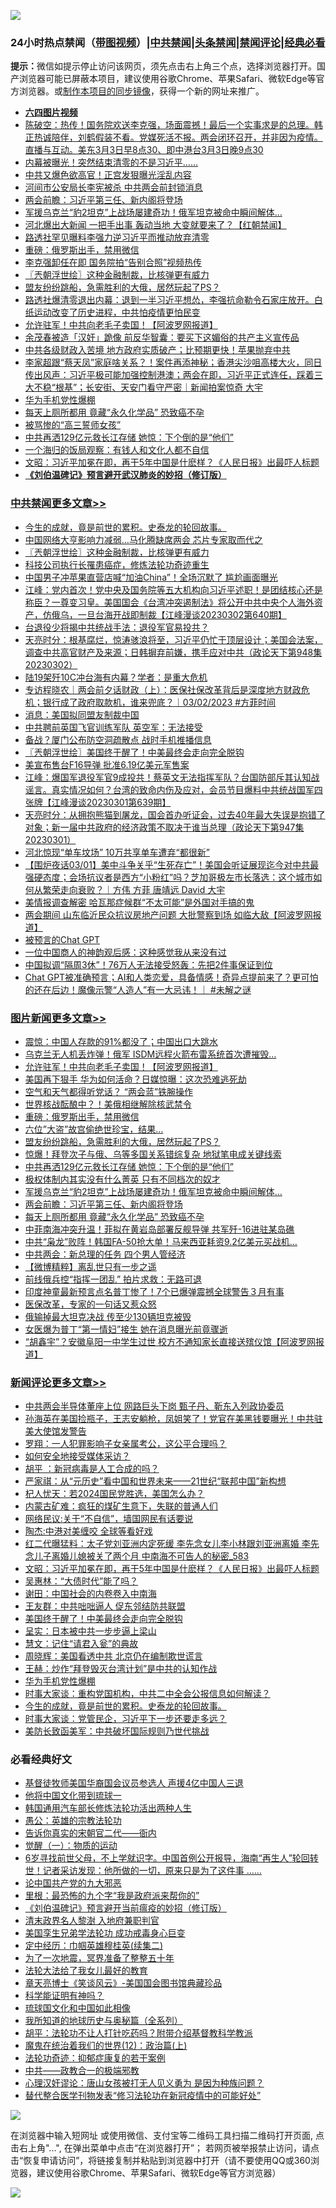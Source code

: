 ![](https://raw.githubusercontent.com/jsvpn/jsproxy/dev/64photo/fqnews-qr.jpg)

<div id="tt">
<h3>24小时热点禁闻（<a href="https://aaa.v2dns.tk/?QAjUl=BgRp5UNKRn&T5Vk=fPVH&Q59Ab=WxGE" target="_blank">带图视频</a>）|<a href="#%E4%B8%AD%E5%85%B1%E7%A6%81%E9%97%BB%E6%9B%B4%E5%A4%9A%E6%96%87%E7%AB%A0">中共禁闻</a>|<a href="#%E5%9B%BE%E7%89%87%E6%96%B0%E9%97%BB%E6%9B%B4%E5%A4%9A%E6%96%87%E7%AB%A0">头条禁闻</a>|<a href="#%E6%96%B0%E9%97%BB%E8%AF%84%E8%AE%BA%E6%9B%B4%E5%A4%9A%E6%96%87%E7%AB%A0">禁闻评论|<a href="#%E5%BF%85%E7%9C%8B%E7%BB%8F%E5%85%B8%E5%A5%BD%E6%96%87">经典必看</a></h3>
<div><b>提示：</b>微信如提示停止访问该网页，须先点击右上角三个点，选择浏览器打开。国产浏览器可能已屏蔽本项目，建议使用谷歌Chrome、苹果Safari、微软Edge等官方浏览器。或<a href="%E5%88%B6%E4%BD%9Cgit%E7%A6%81%E9%97%BB%E9%95%9C%E5%83%8F.md">制作本项目的同步镜像</a>，获得一个新的网址来推广。</div>
<ul>
<li><b><a href="http://d2.v2rss.gq/64.mp4" target="_blank">六四图片视频</a></b></li>
<li><a href="/sohnews/20230303/1855664.md">陈破空：热传！国务院欢送李克强，场面震撼！最后一个实事求是的总理。韩正热诚陪伴，刘鹤假装不看。党媒死活不报。两会闭环召开，并非因为疫情。直播与互动。美东3月3日早8点30、即中港台3月3日晚9点30</a></li>
<li><a href="/sohnews/20230303/1855674.md">内幕被曝光！突然结束清零的不是习近平……</a></li>
<li><a href="/cnnews/20230304/1855797.md">中共又爆色欲高官！正宫发狠曝光淫乱内容</a></li>
<li><a href="/comments/20230303/1855665.md">河间市公安局长李宪被杀 中共两会前封锁消息</a></li>
<li><a href="/topimagenews/20230303/1855623.md">两会前瞻：习近平第三任、新内阁将登场</a></li>
<li><a href="/topimagenews/20230303/1855631.md">军援乌克兰“豹2坦克”上战场屡建奇功！俄军坦克被命中瞬间解体…</a></li>
<li><a href="/baitai/20230304/1855814.md">河北爆出大新闻 一把手出事 轰动当地 大变就要来了？【红朝禁闻】</a></li>
<li><a href="/headline/20230303/1855679.md">路透社罕见曝料李强力逆习近平而推动放弃清零</a></li>
<li><a href="/topimagenews/20230304/1855838.md">重磅：俄罗斯出手，禁用微信</a></li>
<li><a href="/comments/20230304/1855753.md">李克强卸任在即 国务院拍“告别合照”视频热传</a></li>
<li><a href="/cbnews/20230303/1855713.md">〖兲朝浮世绘〗这种金融制裁，比核弹更有威力</a></li>
<li><a href="/topimagenews/20230304/1855775.md">盟友纷纷跳船，急需胜利的大俄，居然玩起了PS？</a></li>
<li><a href="/sohnews/20230303/1855670.md">路透社爆清零退出内幕：退到一半习近平想怂，李强抗命勒令石家庄放开。白纸运动改变了历史进程，中共怕疫情更怕民变</a></li>
<li><a href="/topimagenews/20230304/1855962.md">允许驻军！中共向老毛子卖国！【阿波罗网报道】</a></li>
<li><a href="/headline/20230303/1855621.md">余茂春被造「汉奸」跪像 前反华智囊：要买下这媚俗的共产主义宣传品</a></li>
<li><a href="/cnnews/20230303/1855607.md">中共各级财政入苦境 地方政府实质破产；比预期更快！苹果抛弃中共</a></li>
<li><a href="/sohnews/20230303/1855597.md">李家超跟“蔡天凤”家庭啥关系？！案件再添神秘；香港尖沙咀高楼大火，同日传出风声：习近平极可能加强控制港澳；两会在即，习近平正式连任，踩着三大不稳“根基”；长安街、天安门看守严密｜新闻拍案惊奇 大宇</a></li>
<li><a href="/comments/20230304/1855794.md">华为手机党性爆棚</a></li>
<li><a href="/topimagenews/20230303/1855622.md">每天上厕所都用 竟藏“永久化学品” 恐致癌不孕</a></li>
<li><a href="/lifebaike/20230304/1855773.md">被骂惨的“高三誓师女孩”</a></li>
<li><a href="/topimagenews/20230303/1855681.md">中共再洒129亿元救长江存储 她惊：下个倒的是“他们”</a></li>
<li><a href="/lifebaike/20230303/1855646.md">一个海归的饭局观察：有钱人和文化人都不自信</a></li>
<li><a href="/comments/20230304/1855865.md">文昭：习近平加冕在即，再干5年中国是什麽样？《人民日报》出最吓人标题</a></li>
<li><b><a href="/comments/20200207/1272816.md" target="_blank">《刘伯温碑记》预言避开武汉肺炎的妙招（修订版）</a></b></li>
</ul>
</div>

<div class="catlist">
<h3><a href="/cbnews/" target="_blank">中共禁闻</a><span><a href="/cbnews/" target="_blank" rel="nofollow">更多文章>></a></span></h3>
<ul>
<li><a href="/comments/20230304/1855760.md" target="_blank">今生的成就，竟是前世的累积。史泰龙的轮回故事。</a></li>
<li><a href="/cbnews/20230303/1855730.md" target="_blank">中国网络大亨影响力减弱…马化腾缺席两会 芯片专家取而代之</a></li>
<li><a href="/cbnews/20230303/1855713.md" target="_blank">〖兲朝浮世绘〗这种金融制裁，比核弹更有威力</a></li>
<li><a href="/comments/20230303/1855638.md" target="_blank">科技公司执行长罹患癌症，修炼法轮功奇迹重生</a></li>
<li><a href="/cbnews/20230303/1855686.md" target="_blank">中国男子冲苹果直营店喊“加油China”！全场沉默了 尴尬画面曝光</a></li>
<li><a href="/cbnews/20230303/1855562.md" target="_blank">江峰：党内首次！党中央及国务院等五大机构向习近平述职！是团结核心还是称臣？一尊变习皇。美国国会《台湾冲突遏制法》将公开中共中央个人海外资产，仿俄乌，一旦台海开战即制裁【江峰漫谈20230302第640期】</a></li>
<li><a href="/cbnews/20230303/1855558.md" target="_blank">台退役少将揭中共统战手法：退役军官易投共？</a></li>
<li><a href="/cbnews/20230303/1855533.md" target="_blank">天亮时分：根基腐烂，惊涛骇浪将至，习近平仍忙于顶层设计；美国会法案，调查中共高官财产及来源；日韩摒弃前嫌，携手应对中共（政论天下第948集 20230302）</a></li>
<li><a href="/cbnews/20230303/1855509.md" target="_blank">陆19架歼10C冲台海有内幕？学者：是重大危机</a></li>
<li><a href="/comments/20230303/1855438.md" target="_blank">专访程晓农｜两会前夕话财政（上）：医保社保改革背后是深度地方财政危机；银行成了政府取款机，谁来兜底？｜03/02/2023 #方菲时间</a></li>
<li><a href="/cbnews/20230302/1855228.md" target="_blank">消息：美国拟同盟友制裁中国</a></li>
<li><a href="/cbnews/20230302/1855227.md" target="_blank">中共聘前英国飞官训练军队 英空军：无法接受</a></li>
<li><a href="/cbnews/20230302/1855226.md" target="_blank">备战？厦门公布防空洞疏散点 战时手机推播信息</a></li>
<li><a href="/cbnews/20230302/1855153.md" target="_blank">〖兲朝浮世绘〗美国终于醒了！中美最终会走向完全脱钩</a></li>
<li><a href="/cbnews/20230302/1855151.md" target="_blank">美宣布售台F16导弹 批准6.19亿美元军售案</a></li>
<li><a href="/cbnews/20230302/1855143.md" target="_blank">江峰：爆国军退役军官9成投共！蔡英文无法指挥军队？台国防部斥其认知战谣言。真实情况如何？台湾的致命内伤及应对，会员节目爆料中共统战国军四张牌【江峰漫谈20230301第639期】</a></li>
<li><a href="/cbnews/20230302/1855102.md" target="_blank">天亮时分：从拥抱熊猫到屠龙，国会首办听证会，过去40年最大失误是抱错了对象；新一届中共政府的经济政策不取决于谁当总理（政论天下第947集 20230301）</a></li>
<li><a href="/cbnews/20230302/1855070.md" target="_blank">河北惊现“单车坟场” 10万共享单车遭弃“都很新”</a></li>
<li><a href="/comments/20230302/1855016.md" target="_blank">【围炉夜话03/01】美中斗争关乎“生死存亡”！美国会听证展现迄今对中共最强硬态度；会场抗议者是西方“小粉红”吗？芝加哥极左市长落选：这个城市如何从繁荣走向衰败？｜方伟 方菲 唐靖远 David 大宇</a></li>
<li><a href="/cbnews/20230302/1855003.md" target="_blank">美情报调查解密 哈瓦那症候群“不太可能”是外国对手搞的鬼</a></li>
<li><a href="/cbnews/20230302/1854913.md" target="_blank">两会期间 山东临沂民众抗议房地产问题 大批警察到场 如临大敌【阿波罗网报道】</a></li>
<li><a href="/comments/20230301/1854836.md" target="_blank">被预言的Chat GPT</a></li>
<li><a href="/comments/20230301/1854831.md" target="_blank">一位中国商人的神韵观后感：这种感觉我从来没有过</a></li>
<li><a href="/cbnews/20230301/1854827.md" target="_blank">中国拟调“隔周3休”！76万人无法接受怒轰：先把2件事保证到位</a></li>
<li><a href="/comments/20230301/1854820.md" target="_blank">Chat GPT被准确预言；AI和人类恋爱，具备情感！奇异点提前来了？更可怕的还在后边！魔像示警“人造人”有一大忌讳！｜ #未解之谜</a></li>

</ul>
</div>
<div class="catlist">
<h3><a href="/topimagenews/" target="_blank">图片新闻</a><span><a href="/topimagenews/" target="_blank" rel="nofollow">更多文章>></a></span></h3>
<ul>
<li><a href="/topimagenews/20230304/1856001.md" target="_blank">震惊：中国人存款的91%都没了；中国出口大跳水</a></li>
<li><a href="/topimagenews/20230304/1855991.md" target="_blank">乌克兰无人机丢炸弹！俄军 ISDM远程火箭布雷系统首次遭摧毁…</a></li>
<li><a href="/topimagenews/20230304/1855962.md" target="_blank">允许驻军！中共向老毛子卖国！【阿波罗网报道】</a></li>
<li><a href="/topimagenews/20230304/1855934.md" target="_blank">美国再下狠手 华为如何活命？日媒惊曝：这次恐难逃死劫</a></li>
<li><a href="/topimagenews/20230304/1855887.md" target="_blank">空气和天气都得听党话？ “两会蓝”铁腕操作</a></li>
<li><a href="/topimagenews/20230304/1855886.md" target="_blank">世界核战酝酿中？！美俄相继解除核武禁令</a></li>
<li><a href="/topimagenews/20230304/1855838.md" target="_blank">重磅：俄罗斯出手，禁用微信</a></li>
<li><a href="/topimagenews/20230304/1855837.md" target="_blank">六位&#8221;大盗&#8221;故宫偷绝世珍宝，结果…</a></li>
<li><a href="/topimagenews/20230304/1855775.md" target="_blank">盟友纷纷跳船，急需胜利的大俄，居然玩起了PS？</a></li>
<li><a href="/topimagenews/20230303/1855705.md" target="_blank">惊爆！拜登次子与俄、乌等多国关系错综复杂 地狱笔电成关键线索</a></li>
<li><a href="/topimagenews/20230303/1855681.md" target="_blank">中共再洒129亿元救长江存储 她惊：下个倒的是“他们”</a></li>
<li><a href="/topimagenews/20230303/1855651.md" target="_blank">极权体制内其实没有什么菁英 只有不同档次的奴才</a></li>
<li><a href="/topimagenews/20230303/1855631.md" target="_blank">军援乌克兰“豹2坦克”上战场屡建奇功！俄军坦克被命中瞬间解体…</a></li>
<li><a href="/topimagenews/20230303/1855623.md" target="_blank">两会前瞻：习近平第三任、新内阁将登场</a></li>
<li><a href="/topimagenews/20230303/1855622.md" target="_blank">每天上厕所都用 竟藏“永久化学品” 恐致癌不孕</a></li>
<li><a href="/topimagenews/20230303/1855583.md" target="_blank">中菲南海冲突升温！菲拟在黄岩岛部署反舰导弹 共军歼-16进驻某岛礁</a></li>
<li><a href="/topimagenews/20230303/1855577.md" target="_blank">中共“枭龙”败阵！韩国FA-50抢大单！马来西亚耗资9.2亿美元买战机…</a></li>
<li><a href="/topimagenews/20230303/1855568.md" target="_blank">中共两会：新总理的任务 四个男人管经济</a></li>
<li><a href="/topimagenews/20230303/1855557.md" target="_blank">【微博精粹】离乱世只有一步之遥</a></li>
<li><a href="/topimagenews/20230303/1855552.md" target="_blank">前线俄兵控“指挥一团乱” 拍片求救：无路可退</a></li>
<li><a href="/topimagenews/20230303/1855535.md" target="_blank">印度神童最新预言点名普丁惨了！7个已爆弹震撼全球警告３月有事</a></li>
<li><a href="/topimagenews/20230303/1855452.md" target="_blank">医保改革，专家的一句话又惹众怒</a></li>
<li><a href="/topimagenews/20230303/1855412.md" target="_blank">俄输掉最大坦克决战 传至少130辆坦克被毁</a></li>
<li><a href="/topimagenews/20230302/1855291.md" target="_blank">女医爆为普丁“第一情妇”接生 她在消息曝光前竟骤逝</a></li>
<li><a href="/topimagenews/20230302/1855261.md" target="_blank">“胡鑫宇”？安徽阜阳一中学生过世 校方不通知家长直接送殡仪馆【阿波罗网报道】</a></li>

</ul>
</div>
<div class="catlist">
<h3><a href="/comments/" target="_blank">新闻评论</a><span><a href="/comments/" target="_blank" rel="nofollow">更多文章>></a></span></h3>
<ul>
<li><a href="/comments/20230304/1855996.md" target="_blank">中共两会半导体董座上位 网路巨头下岗 甄子丹、靳东入列政协委员</a></li>
<li><a href="/comments/20230304/1855975.md" target="_blank">孙海英在美国捡瓶子，王志安躺枪，凤姐笑了！党官在美黑钱要曝光！中共驻美大使馆发警告</a></li>
<li><a href="/comments/20230304/1855973.md" target="_blank">罗翔：一人犯罪影响子女亲属考公，这公平合理吗？</a></li>
<li><a href="/comments/20230304/1855972.md" target="_blank">如何安全地接受媒体采访？</a></li>
<li><a href="/comments/20230304/1855971.md" target="_blank">胡平 ：新冠病毒是人工合成的吗？</a></li>
<li><a href="/comments/20230304/1855970.md" target="_blank">严家祺：从“元历史”看中国和世界未来——21世纪“联邦中国”新构想</a></li>
<li><a href="/comments/20230304/1855945.md" target="_blank">杞人忧天：若2024国民党胜选，美国怎么办？</a></li>
<li><a href="/comments/20230304/1855944.md" target="_blank">内蒙古矿难：疯狂的煤矿生意下，失联的普通人们</a></li>
<li><a href="/comments/20230304/1855943.md" target="_blank">网络民议:关于“不自信”，墙国网民有话要说</a></li>
<li><a href="/comments/20230304/1855910.md" target="_blank">陶杰:中港对美缠咬 全球等看好戏</a></li>
<li><a href="/comments/20230304/1855903.md" target="_blank">红二代曝猛料：太子党刘亚洲内定死缓 李先念女儿李小林跟刘亚洲离婚 李先念儿子离婚儿媳被关了两个月 中南海不可告人的秘密_583</a></li>
<li><a href="/comments/20230304/1855865.md" target="_blank">文昭：习近平加冕在即，再干5年中国是什麽样？《人民日报》出最吓人标题</a></li>
<li><a href="/comments/20230304/1855852.md" target="_blank">吴惠林：“大债时代”能了吗？</a></li>
<li><a href="/comments/20230304/1855851.md" target="_blank">谢田：中国社会的内卷卷入中南海</a></li>
<li><a href="/comments/20230304/1855850.md" target="_blank">王友群：中共咄咄逼人 促东邻结防共联盟</a></li>
<li><a href="/comments/20230304/1855843.md" target="_blank">美国终于醒了！中美最终会走向完全脱钩</a></li>
<li><a href="/comments/20230304/1855842.md" target="_blank">呈实：日本被中共一步步逼上梁山</a></li>
<li><a href="/comments/20230304/1855841.md" target="_blank">慧文：记住“请君入瓮”的典故</a></li>
<li><a href="/comments/20230304/1855840.md" target="_blank">周晓辉：美国看透中共 北京仍在编制欺世谎言</a></li>
<li><a href="/comments/20230304/1855839.md" target="_blank">王赫：炒作“拜登毁灭台湾计划”是中共的认知作战</a></li>
<li><a href="/comments/20230304/1855794.md" target="_blank">华为手机党性爆棚</a></li>
<li><a href="/comments/20230304/1855763.md" target="_blank">时事大家谈：重构党国机构，中共二中全会公报信息如何解读？</a></li>
<li><a href="/comments/20230304/1855760.md" target="_blank">今生的成就，竟是前世的累积。史泰龙的轮回故事。</a></li>
<li><a href="/comments/20230304/1855758.md" target="_blank">时事大家谈：党管民企，习近平下一步还要走多远？</a></li>
<li><a href="/comments/20230304/1855755.md" target="_blank">美防长致函美军：中共破坏国际规则乃世代挑战</a></li>

</ul>
</div>

<div class="catlist">
<h3>必看经典好文</h3>
<ul>
<li><a href="/taiwannews/20220804/1767098.md" target="_blank">基督徒牧师美国华裔国会议员参选人 声援4亿中国人三退</a></li>
<li><a href="/bannedvideo/20220425/1724098.md" target="_blank">他将中国文化带到琉球一</a></li>
<li><a href="/cbnews/20220922/1787482.md" target="_blank">韩国通用汽车部长修炼法轮功活出两种人生</a></li>
<li><a href="/comments/20200313/1292991.md" target="_blank">愚公：英雄的宗教法轮功</a></li>
<li><a href="/lifebaike/20221107/1807601.md" target="_blank">告诉你真实的宋朝官二代——衙内</a></li>
<li><a href="/comments/20200810/1377609.md" target="_blank">觉醒（一）：物质的运动</a></li>
<li><a href="/comments/20210716/1588420.md" target="_blank">6岁寻找前世父母，不上学就识字。中国首例公开报导，海南“再生人”轮回转世！记者采访发现：他所做的一切，原来只是为了这件事 &#8230;&#8230;</a></li>
<li><a href="/comments/20200717/1361899.md" target="_blank">论中国共产党的九大邪恶</a></li>
<li><a href="/lifebaike/20210115/1468011.md" target="_blank">里根：最恐怖的九个字“我是政府派来帮你的”</a></li>
<li><a href="/comments/20200207/1272816.md" target="_blank">《刘伯温碑记》预言避开当前瘟疫的妙招（修订版）</a></li>
<li><a href="/ccpdope/20220508/1730036.md" target="_blank">清末政界名人黎澍 入地府兼职判官</a></li>
<li><a href="/comments/20210509/1542373.md" target="_blank">美国孪生兄弟学法轮功 成功戒毒身心巨变</a></li>
<li><a href="/tculture/20161102/608445.md" target="_blank">定中经历：巾帼英雄穆桂英(续集二)</a></li>
<li><a href="/cbnews/20200309/948043.md" target="_blank">为了一次地震，冥界准备了整整五十年</a></li>
<li><a href="/cbnews/20200516/1329218.md" target="_blank">法轮大法给了我女儿最好的教育</a></li>
<li><a href="/comments/20220925/1789151.md" target="_blank">章天亮博士《笑谈风云》-美国国会图书馆典藏珍品</a></li>
<li><a href="/comments/20220112/1678403.md" target="_blank">科学能证明有神吗？</a></li>
<li><a href="/bannedvideo/20220411/1717515.md" target="_blank">琉球国文化和中国如此相像</a></li>
<li><a href="/comments/20220601/1740278.md" target="_blank">我所知道的地球历史与奥秘篇（全系列）</a></li>
<li><a href="/cbnews/20190215/1081272.md" target="_blank">胡平：法轮功不让人打针吃药吗？附带介绍基督教科学教派</a></li>
<li><a href="/topimagenews/20180601/951286.md" target="_blank">魔鬼在统治着我们的世界(12)：政治篇(上)</a></li>
<li><a href="/cbnews/20220708/1755180.md" target="_blank">法轮功奇迹：抑郁症康复的若干案例</a></li>
<li><a href="/comments/20220331/1712636.md" target="_blank">中共——政教合一的极端邪教</a></li>
<li><a href="/comments/20220614/1745276.md" target="_blank">心理汉奸谬论：唐山女孩被打无人见义勇为 是因为种族问题？</a></li>
<li><a href="/comments/20210720/1518906.md" target="_blank">替代整合医学刊物发表“修习法轮功在新冠疫情中的可能好处”</a></li>

</ul>
</div>

![](https://raw.githubusercontent.com/jsvpn/jsproxy/dev/64photo/fqnews-qr.jpg)

在浏览器中输入短网址 或使用微信、支付宝等二维码工具扫描二维码打开页面, 点击右上角"...", 在弹出菜单中点击“在浏览器打开”； 若网页被举报禁止访问，请点击“恢复申请访问”，将链接复制并粘贴到浏览器中打开（请不要使用QQ或360浏览器，建议使用谷歌Chrome、苹果Safari、微软Edge等官方浏览器）

![](https://raw.githubusercontent.com/jsvpn/jsproxy/dev/64photo/wx.jpg)